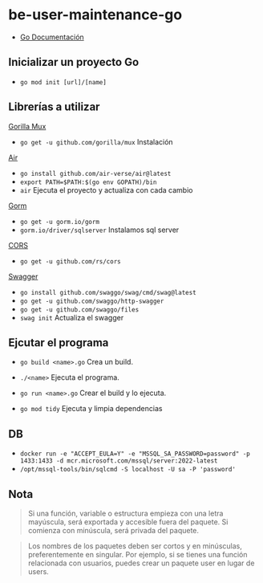 # be-user-maintenance-go

- [Go Documentación](https://gobyexample.com/)

## Inicializar un proyecto Go
- `go mod init [url]/[name]`

## Librerías a utilizar 
[Gorilla Mux](https://github.com/gorilla/mux)
- `go get -u github.com/gorilla/mux` Instalación

[Air](https://github.com/air-verse/air#installation)
- `go install github.com/air-verse/air@latest`
- `export PATH=$PATH:$(go env GOPATH)/bin`
- `air` Ejecuta el proyecto y actualiza con cada cambio

[Gorm](https://gorm.io/docs/index.html)
- `go get -u gorm.io/gorm`
- `gorm.io/driver/sqlserver` Instalamos sql server

[CORS](https://github.com/rs/cors)
- `go get -u github.com/rs/cors`

[Swagger](https://github.com/swaggo/swag?tab=readme-ov-file#getting-started)
- `go install github.com/swaggo/swag/cmd/swag@latest`
- `go get -u github.com/swaggo/http-swagger`
- `go get -u github.com/swaggo/files`
- `swag init` Actualiza el swagger

## Ejcutar el programa
- `go build <name>.go` Crea un build.
- `./<name>` Ejecuta el programa.
- `go run <name>.go` Crear el build y lo ejecuta.

- `go mod tidy` Ejecuta y limpia dependencias


## DB
- `docker run -e "ACCEPT_EULA=Y" -e "MSSQL_SA_PASSWORD=password" -p 1433:1433 -d mcr.microsoft.com/mssql/server:2022-latest`
- `/opt/mssql-tools/bin/sqlcmd -S localhost -U sa -P 'password'`

## Nota
> Si una función, variable o estructura empieza con una letra mayúscula, será exportada y accesible fuera del paquete. Si comienza con minúscula, será privada del paquete.

> Los nombres de los paquetes deben ser cortos y en minúsculas, preferentemente en singular. Por ejemplo, si se tienes una función relacionada con usuarios, puedes crear un paquete user en lugar de users.